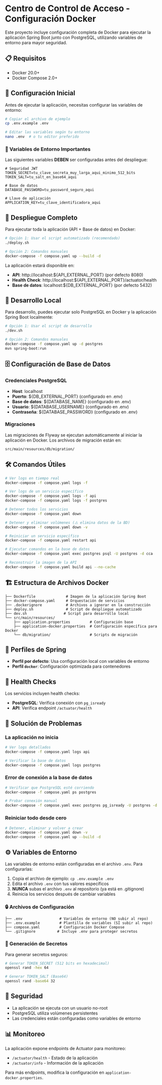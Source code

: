 # Centro de Control de Acceso - Configuración Docker

Este proyecto incluye configuración completa de Docker para ejecutar la aplicación Spring Boot junto con PostgreSQL, utilizando variables de entorno para mayor seguridad.

## 📋 Requisitos

- Docker 20.0+
- Docker Compose 2.0+

## 🔧 Configuración Inicial

Antes de ejecutar la aplicación, necesitas configurar las variables de entorno:

```bash
# Copiar el archivo de ejemplo
cp .env.example .env

# Editar las variables según tu entorno
nano .env  # o tu editor preferido
```

### 🔐 Variables de Entorno Importantes

Las siguientes variables **DEBEN** ser configuradas antes del despliegue:

```env
# Seguridad JWT
TOKEN_SECRET=tu_clave_secreta_muy_larga_aqui_minimo_512_bits
TOKEN_SALT=tu_salt_en_base64_aqui

# Base de datos
DATABASE_PASSWORD=tu_password_seguro_aqui

# Llave de aplicación
APPLICATION_KEY=tu_clave_identificadora_aqui
```

## 🚀 Despliegue Completo

Para ejecutar toda la aplicación (API + Base de datos) en Docker:

```bash
# Opción 1: Usar el script automatizado (recomendado)
./deploy.sh

# Opción 2: Comandos manuales
docker-compose -f compose.yaml up --build -d
```

La aplicación estará disponible en:
- **API**: http://localhost:${API_EXTERNAL_PORT} (por defecto 8080)
- **Health Check**: http://localhost:${API_EXTERNAL_PORT}/actuator/health
- **Base de datos**: localhost:${DB_EXTERNAL_PORT} (por defecto 5432)

## 🔧 Desarrollo Local

Para desarrollo, puedes ejecutar solo PostgreSQL en Docker y la aplicación Spring Boot localmente:

```bash
# Opción 1: Usar el script de desarrollo
./dev.sh

# Opción 2: Comandos manuales
docker-compose -f compose.yaml up -d postgres
mvn spring-boot:run
```

## 🗄️ Configuración de Base de Datos

### Credenciales PostgreSQL
- **Host**: localhost
- **Puerto**: ${DB_EXTERNAL_PORT} (configurado en .env)
- **Base de datos**: ${DATABASE_NAME} (configurado en .env)
- **Usuario**: ${DATABASE_USERNAME} (configurado en .env)
- **Contraseña**: ${DATABASE_PASSWORD} (configurado en .env)

### Migraciones
Las migraciones de Flyway se ejecutan automáticamente al iniciar la aplicación en Docker. Los archivos de migración están en:
```
src/main/resources/db/migration/
```

## 🛠️ Comandos Útiles

```bash
# Ver logs en tiempo real
docker-compose -f compose.yaml logs -f

# Ver logs de un servicio específico
docker-compose -f compose.yaml logs -f api
docker-compose -f compose.yaml logs -f postgres

# Detener todos los servicios
docker-compose -f compose.yaml down

# Detener y eliminar volúmenes (⚠️ elimina datos de la BD)
docker-compose -f compose.yaml down -v

# Reiniciar un servicio específico
docker-compose -f compose.yaml restart api

# Ejecutar comandos en la base de datos
docker-compose -f compose.yaml exec postgres psql -U postgres -d cca

# Reconstruir la imagen de la API
docker-compose -f compose.yaml build api --no-cache
```

## 🏗️ Estructura de Archivos Docker

```
├── Dockerfile              # Imagen de la aplicación Spring Boot
├── docker-compose.yaml     # Orquestación de servicios
├── .dockerignore           # Archivos a ignorar en la construcción
├── deploy.sh               # Script de despliegue automatizado
├── dev.sh                 # Script para desarrollo local
└── src/main/resources/
    ├── application.properties         # Configuración base
    ├── application-docker.properties  # Configuración específica para Docker
    └── db/migration/                  # Scripts de migración
```

## 🔄 Perfiles de Spring

- **Perfil por defecto**: Usa configuración local con variables de entorno
- **Perfil `docker`**: Configuración optimizada para contenedores

## 🧪 Health Checks

Los servicios incluyen health checks:
- **PostgreSQL**: Verifica conexión con `pg_isready`
- **API**: Verifica endpoint `/actuator/health`

## 🚨 Solución de Problemas

### La aplicación no inicia
```bash
# Ver logs detallados
docker-compose -f compose.yaml logs api

# Verificar la base de datos
docker-compose -f compose.yaml logs postgres
```

### Error de conexión a la base de datos
```bash
# Verificar que PostgreSQL esté corriendo
docker-compose -f compose.yaml ps postgres

# Probar conexión manual
docker-compose -f compose.yaml exec postgres pg_isready -U postgres -d cca
```

### Reiniciar todo desde cero
```bash
# Detener, eliminar y volver a crear
docker-compose -f compose.yaml down -v
docker-compose -f compose.yaml up --build -d
```

## ⚙️ Variables de Entorno

Las variables de entorno están configuradas en el archivo `.env`. Para configurarlas:

1. Copia el archivo de ejemplo: `cp .env.example .env`
2. Edita el archivo `.env` con tus valores específicos
3. **NUNCA** subas el archivo `.env` al repositorio (ya está en .gitignore)
4. Reinicia los servicios después de cambiar variables

### 🔒 Archivos de Configuración

```
├── .env                 # Variables de entorno (NO subir al repo)
├── .env.example         # Plantilla de variables (SÍ subir al repo)
├── compose.yaml         # Configuración Docker Compose
└── .gitignore          # Incluye .env para proteger secretos
```

### 🔑 Generación de Secretos

Para generar secretos seguros:

```bash
# Generar TOKEN_SECRET (512 bits en hexadecimal)
openssl rand -hex 64

# Generar TOKEN_SALT (Base64)
openssl rand -base64 32
```

## 🔐 Seguridad

- La aplicación se ejecuta con un usuario no-root
- PostgreSQL utiliza volúmenes persistentes
- Las credenciales están configuradas como variables de entorno

## 📊 Monitoreo

La aplicación expone endpoints de Actuator para monitoreo:
- `/actuator/health` - Estado de la aplicación
- `/actuator/info` - Información de la aplicación

Para más endpoints, modifica la configuración en `application-docker.properties`.

